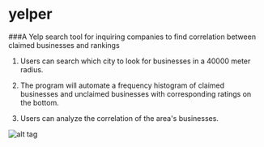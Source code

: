 # yelper
###A Yelp search tool for inquiring companies to find correlation between claimed businesses and rankings

1.  Users can search which city to look for businesses in a 40000 meter radius.

2.  The program will automate a frequency histogram of claimed businesses and unclaimed businesses with corresponding ratings on the bottom.

3.  Users can analyze the correlation of the area's businesses.

![alt tag](/Users/edwarddong/yelper/mockups/Graphing.png)

